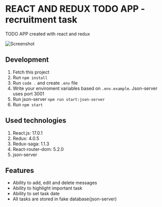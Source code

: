 # REACT AND REDUX TODO APP - recruitment task

TODO APP created with react and redux

![Screenshot](https://i.imgur.com/pPWWnRx.png)

## Development

1. Fetch this project
2. Run `npm install`
3. Run `code .` and create `.env` file
4. Write your enviroment variables based on `.env.example`. Json-server uses port 3001
5. Run json-server `npm run start:json-server`
6. Run `npm start`

## Used technologies

1. React.js: 17.0.1
2. Redux: 4.0.5
3. Redux-saga: 1.1.3
4. React-router-dom: 5.2.0
5. json-server

## Features

- Ability to add, edit and delete messages
- Ability to highlight important task
- Ability to set task date
- All tasks are stored in fake database(json-server)

